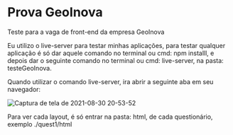 # Prova GeoInova
Teste para a vaga de front-end da empresa GeoInova

Eu utilizo o live-server para testar minhas aplicações,
para testar qualquer aplicação é só dar aquele comando no terminal ou cmd: npm installl,
e depois dar o seguinte comando no terminal ou cmd: live-server, na pasta: testeGeoInova.

Quando utilizar o comando live-server, ira abrir a seguinte aba em seu navegador:

![Captura de tela de 2021-08-30 20-53-52](https://user-images.githubusercontent.com/72472078/131420311-6e8633d7-ac9c-44c8-a8da-6c5dc23f511d.png)


Para ver cada layout, é só entrar na pasta: html, de cada questionário, exemplo ./quest1/html


